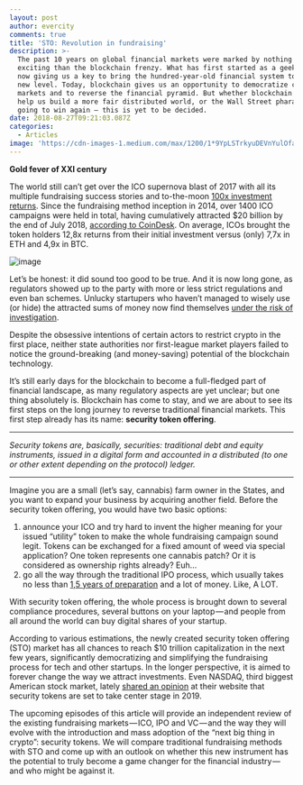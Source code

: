 ```yaml
---
layout: post
author: evercity
comments: true
title: 'STO: Revolution in fundraising'
description: >-
  The past 10 years on global financial markets were marked by nothing more
  exciting than the blockchain frenzy. What has first started as a geek game is
  now giving us a key to bring the hundred-year-old financial system to a whole
  new level. Today, blockchain gives us an opportunity to democratize capital
  markets and to reverse the financial pyramid. But whether blockchain tech will
  help us build a more fair distributed world, or the Wall Street pharaohs are
  going to win again — this is yet to be decided.
date: 2018-08-27T09:21:03.087Z
categories:
  - Articles
image: 'https://cdn-images-1.medium.com/max/1200/1*9YpLSTrkyuDEVnYulOfabA.jpeg'
---
```

**Gold fever of XXI century**

The world still can’t get over the ICO supernova blast of 2017 with all its multiple fundraising success stories and to-the-moon [100x investment returns](https://qz.com/1169000/ripple-was-the-best-performing-cryptocurrency-of-2017-beating-bitcoin/CoinMarketCap). Since the fundraising method inception in 2014, over 1400 ICO campaigns were held in total, having cumulatively attracted $20 billion by the end of July 2018, [according to CoinDesk](https://www.dropbox.com/s/m53zfszs6oldtn0/ICO%20Data%20Export.xlsx?dl=0). On average, ICOs brought the token holders 12,8x returns from their initial investment versus (only) 7,7x in ETH and 4,9x in BTC.

![image](https://cdn-images-1.medium.com/max/800/1*8Z4b-hxtVucIhFq9QbjSmQ.jpeg)

Let’s be honest: it did sound too good to be true. And it is now long gone, as regulators showed up to the party with more or less strict regulations and even ban schemes. Unlucky startupers who haven’t managed to wisely use (or hide) the attracted sums of money now find themselves [under the risk of investigation](https://news.bitcoin.com/finma-launches-proceedings-against-100-million-ico-envion-ag/).

Despite the obsessive intentions of certain actors to restrict crypto in the first place, neither state authorities nor first-league market players failed to notice the ground-breaking (and money-saving) potential of the blockchain technology.

It’s still early days for the blockchain to become a full-fledged part of financial landscape, as many regulatory aspects are yet unclear; but one thing absolutely is. Blockchain has come to stay, and we are about to see its first steps on the long journey to reverse traditional financial markets. This first step already has its name: **security token offering**.

- - -

_Security tokens are, basically, securities: traditional debt and equity instruments, issued in a digital form and accounted in a distributed (to one or other extent depending on the protocol) ledger._

- - -

Imagine you are a small (let’s say, cannabis) farm owner in the States, and you want to expand your business by acquiring another field. Before the security token offering, you would have two basic options:

1. announce your ICO and try hard to invent the higher meaning for your issued “utility” token to make the whole fundraising campaign sound legit. Tokens can be exchanged for a fixed amount of weed via special application? One token represents one cannabis patch? Or it is considered as ownership rights already? Euh…
2. go all the way through the traditional IPO process, which usually takes no less than [1,5 years of preparation](https://www.pwc.com/us/en/deals/publications/assets/cost-of-an-ipo.pdf) and a lot of money. Like, A LOT.

With security token offering, the whole process is brought down to several compliance procedures, several buttons on your laptop — and people from all around the world can buy digital shares of your startup.

According to various estimations, the newly created security token offering (STO) market has all chances to reach $10 trillion capitalization in the next few years, significantly democratizing and simplifying the fundraising process for tech and other startups. In the longer perspective, it is aimed to forever change the way we attract investments. Even NASDAQ, third biggest American stock market, lately [shared an opinion](https://www.nasdaq.com/article/security-tokens-set-to-take-center-stage-in-2019-cm982207) at their website that security tokens are set to take center stage in 2019.

The upcoming episodes of this article will provide an independent review of the existing fundraising markets — ICO, IPO and VC — and the way they will evolve with the introduction and mass adoption of the “next big thing in crypto”: security tokens. We will compare traditional fundraising methods with STO and come up with an outlook on whether this new instrument has the potential to truly become a game changer for the financial industry — and who might be against it.
